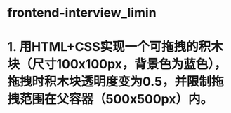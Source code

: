 # frontend-interview_limin
# 1. 用HTML+CSS实现一个可拖拽的积木块（尺寸100x100px，背景色为蓝色），拖拽时积木块透明度变为0.5，并限制拖拽范围在父容器（500x500px）内。
<!DOCTYPE html>
<html lang="zh-CN">
<head>
    <meta charset="UTF-8">
    <meta name="viewport" content="width=device-width, initial-scale=1.0">
    <title>可拖拽积木块</title>
    <style>
        /* 父容器 */
        .container {
            position: relative;
            width: 500px;
            height: 500px;
            border: 2px solid #333;
            margin: 20px auto;
            overflow: hidden;
        }
        
        /* 积木块 */
        .block {
            position: absolute;
            width: 100px;
            height: 100px;
            background-color: blue;
            cursor: grab;
            user-select: none; /* 防止拖动时选中文本 */
        }
        
        .dragging {
            opacity: 0.5;
            cursor: grabbing;
        }
    </style>
</head>
<body>
    <div class="container" id="container">
        <div class="block" id="block"></div>
    </div>

    <script>
        document.addEventListener('DOMContentLoaded', function() {
            const block = document.getElementById('block');
            const container = document.getElementById('container');
            
            let isDragging = false;
            let offsetX, offsetY;
            
            // 拖拽时半透明
            block.addEventListener('mousedown', function(e) {
                isDragging = true;
                block.classList.add('dragging');
                
                const rect = block.getBoundingClientRect();
                offsetX = e.clientX - rect.left;
                offsetY = e.clientY - rect.top;
                
                e.preventDefault();
            });
            
            // 拖拽过程
            document.addEventListener('mousemove', function(e) {
                if (!isDragging) return;
                
                let newX = e.clientX - offsetX - container.getBoundingClientRect().left;
                let newY = e.clientY - offsetY - container.getBoundingClientRect().top;
                
                newX = Math.max(0, Math.min(newX, container.clientWidth - block.clientWidth));
                newY = Math.max(0, Math.min(newY, container.clientHeight - block.clientHeight));
                
                // 更新位置
                block.style.left = newX + 'px';
                block.style.top = newY + 'px';
            });
            
            // 结束拖拽
            document.addEventListener('mouseup', function() {
                if (isDragging) {
                    isDragging = false;
                    block.classList.remove('dragging'); // 恢复透明度
                }
            });
            
            document.addEventListener('mouseleave', function() {
                if (isDragging) {
                    isDragging = false;
                    block.classList.remove('dragging');
                }
            });
        });
    </script>
</body>
</html>


# 2. 编写run函数，使该代码能正常运行，不报错
function run() {
  Object.prototype[Symbol.iterator] = function() {
    return Object.values(this)[Symbol.iterator]();
  };
}
run();
const [a, b] = {a: 1, b: 2} ;
console.log(a, b); // 输出 1 2

# 3. 给定一组图形化代码块的json数据，编写函数将其转换为JavaScript代码字符串。
function convertBlocksToJS(blocksData) {
  function processBlock(block) {
    if (!block) return "";
    
    switch (block.type) {
      case "当开始运行":
        return `当开始运行(() => {\n  ${processBlock(block.next)}\n});`;
        
      case "永远循环":
        return `永远循环(() => {\n    ${processBlock(block.statements.DO)}\n  });`;
        
      case "如果":
        const condition = processInput(block.inputs.IF0);
        const thenBlock = block.statements.DO0 ? processBlock(block.statements.DO0) : "";
        const elseBlock = block.statements.ELSE ? processBlock(block.statements.ELSE) : "";
        return `if (${condition}) {\n      ${thenBlock}\n    } else {\n      ${elseBlock}\n    }`;
        
      case "移动步数":
        const steps = processInput(block.inputs.steps);
        return `移动步数(${steps});`;
        
      case "移到位置":
        const x = processInput(block.inputs.x);
        const y = processInput(block.inputs.y);
        return `移到位置(${x}, ${y});`;
        
      case "判断角色碰撞":
        return `判断角色碰撞("${block.fields.sprite}", "${block.fields.sprite1}")`;
        
      default:
        return `/* 未知块类型: ${block.type} */`;
    }
  }
  
  // 处理输入值
  function processInput(input) {
    if (!input) return "";
    
    if (input.type === "math_number") {
      return input.fields.NUM;
    } else if (input.type === "判断角色碰撞") {
      return `判断角色碰撞("${input.fields.sprite}", "${input.fields.sprite1}")`;
    }
    
    return `/* 未知输入类型 */`;
  }
  
  return processBlock(blocksData);
}
